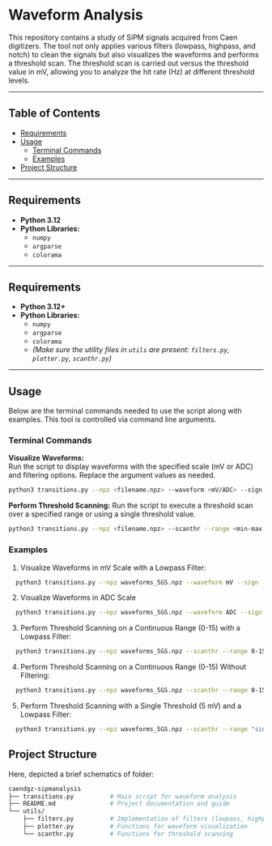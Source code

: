 # Waveform Analysis 

This repository contains a study of SiPM signals acquired from Caen digitizers. The tool not only applies various filters (lowpass, highpass, and notch) to clean the signals but also visualizes the waveforms and performs a threshold scan. The threshold scan is carried out versus the threshold value in mV, allowing you to analyze the hit rate (Hz) at different threshold levels.

---

## Table of Contents

- [Requirements](#requirements)
- [Usage](#usage)
  - [Terminal Commands](#terminal-commands)
  - [Examples](#examples)
- [Project Structure](#project-structure)

---

## Requirements

- **Python 3.12**
- **Python Libraries:**
  - `numpy`
  - `argparse`
  - `colorama`

---

## Requirements

- **Python 3.12+**
- **Python Libraries:**
  - `numpy`
  - `argparse`
  - `colorama`
  - *(Make sure the utility files in `utils` are present: `filters.py`, `plotter.py`, `scanthr.py`)*

---

## Usage

Below are the terminal commands needed to use the script along with examples. This tool is controlled via command line arguments.

### Terminal Commands

**Visualize Waveforms:**  
Run the script to display waveforms with the specified scale (mV or ADC) and filtering options. Replace the argument values as needed.

```bash
python3 transitions.py --npz <filename.npz> --waveform <mV/ADC> --sign <1/-1> --num_waveforms <number> [--lowpass <freq_Hz>] [--highpass <freq_Hz>] [--notch <freq_Hz>]
```
**Perform Threshold Scanning:**
Run the script to execute a threshold scan over a specified range or using a single threshold value. 

```bash
python3 transitions.py --npz <filename.npz> --scanthr --range <min-max or "singlethr <value>"> --sign <1/-1> [--lowpass <freq_Hz>] [--highpass <freq_Hz>] [--notch <freq_Hz>]
```

### Examples

1. Visualize Waveforms in mV Scale with a Lowpass Filter:

```bash
  python3 transitions.py --npz waveforms_5GS.npz --waveform mV --sign -1 --num_waveforms 10 --lowpass 200e6
```

2. Visualize Waveforms in ADC Scale 
```bash 
  python3 transitions.py --npz waveforms_5GS.npz --waveform ADC --sign 1 --num_waveforms 10
```

3. Perform Threshold Scanning on a Continuous Range (0-15) with a Lowpass Filter:
```bash 
  python3 transitions.py --npz waveforms_5GS.npz --scanthr --range 0-15 --sign 1 --lowpass 200e6
```

4. Perform Threshold Scanning on a Continuous Range (0-15) Without Filtering:

```bash 
  python3 transitions.py --npz waveforms_5GS.npz --scanthr --range 0-15 --sign 1
```

5. Perform Threshold Scanning with a Single Threshold (5 mV) and a Lowpass Filter:

```bash 
  python3 transitions.py --npz waveforms_5GS.npz --scanthr --range "singlethr 5" --sign -1 --lowpass 200e6
```

## Project Structure
Here, depicted a brief schematics of folder: 

```bash 
caendgz-sipmanalysis
├── transitions.py          # Main script for waveform analysis
├── README.md               # Project documentation and guide
└── utils/
    ├── filters.py          # Implementation of filters (lowpass, highpass, notch)
    ├── plotter.py          # Functions for waveform visualization
    └── scanthr.py          # Functions for threshold scanning
```






